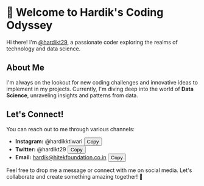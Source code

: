 # 👋 Welcome to Hardik's Coding Odyssey

Hi there! I'm [@hardikt29](https://github.com/hardikt29), a passionate coder exploring the realms of technology and data science.

## About Me

I'm always on the lookout for new coding challenges and innovative ideas to implement in my projects. Currently, I'm diving deep into the world of **Data Science**, unraveling insights and patterns from data.

## Let's Connect!

You can reach out to me through various channels:

- **Instagram:** <span id="instagram">@hardikktiwari</span> <button onclick="copyToClipboard('instagram')">Copy</button>
- **Twitter:** <span id="twitter">@hardikt29</span> <button onclick="copyToClipboard('twitter')">Copy</button>
- **Email:** <span id="email">hardik@hitekfoundation.co.in</span> <button onclick="copyToClipboard('email')">Copy</button>

Feel free to drop me a message or connect with me on social media. Let's collaborate and create something amazing together! 🚀

<script>
function copyToClipboard(id) {
  var text = document.getElementById(id).innerText;
  var input = document.createElement('textarea');
  input.innerHTML = text;
  document.body.appendChild(input);
  input.select();
  document.execCommand('copy');
  document.body.removeChild(input);
  alert('Copied ' + id + ' to clipboard: ' + text);
}
</script>